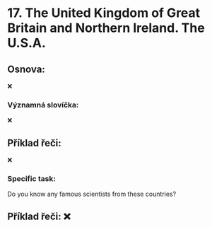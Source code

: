# 17. The United Kingdom of Great Britain and Northern Ireland. The U.S.A.

## Osnova: 
❌

  
### Významná slovíčka:
❌
  
## Příklad řeči:
❌
  

### Specific task:
Do you know any famous scientists from these countries?

## Příklad řeči: ❌